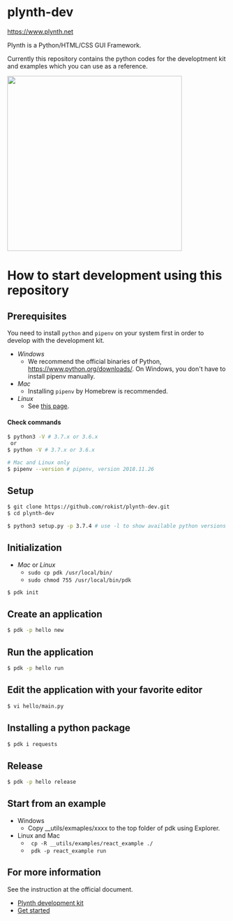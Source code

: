 # plynth-dev

https://www.plynth.net

Plynth is a Python/HTML/CSS GUI Framework.

Currently this repository contains the python codes for the developtment kit and examples which you can use as a reference.

<img src="https://www.plynth.net/sites/default/files/2019-10/Screen%20Shot%202019-10-02%20at%2023.44.51.png" width="400px">

<br>

# How to start development using this repository

## Prerequisites
You need to install `python` and `pipenv` on your system first in order to develop with the development kit.

* *Windows*
  * We recommend the official binaries of Python, https://www.python.org/downloads/. On Windows, you don't have to install pipenv manually.
* *Mac*
  * Installing `pipenv` by Homebrew is recommended.
* *Linux*
  * See [this page](docs/linux_prequisites.md).

#### Check commands
```sh
$ python3 -V # 3.7.x or 3.6.x
 or
$ python -V # 3.7.x or 3.6.x
```

```sh
# Mac and Linux only
$ pipenv --version # pipenv, version 2018.11.26
```


## Setup
```sh
$ git clone https://github.com/rokist/plynth-dev.git
$ cd plynth-dev
```

```sh
$ python3 setup.py -p 3.7.4 # use -l to show available python versions
```

## Initialization
* *Mac* or *Linux*
  * `sudo cp pdk /usr/local/bin/`
  * `sudo chmod 755 /usr/local/bin/pdk`

```sh
$ pdk init
```

## Create an application
```sh
$ pdk -p hello new
```

## Run the application
```sh
$ pdk -p hello run
```

## Edit the application with your favorite editor
```sh
$ vi hello/main.py
```

## Installing a python package
```sh
$ pdk i requests
```

## Release
```sh
$ pdk -p hello release
```


## Start from an example
* Windows
  * Copy __utils/exmaples/xxxx to the top folder of pdk using Explorer.
* Linux and Mac
  * ``` cp -R __utils/examples/react_example ./```
  * ``` pdk -p react_example run```
  
  
## For more information
See the instruction at the official document.
* [Plynth development kit](https://www.plynth.net/docs?id=pdk_doc)
* [Get started](https://www.plynth.net/docs?id=get_started)

